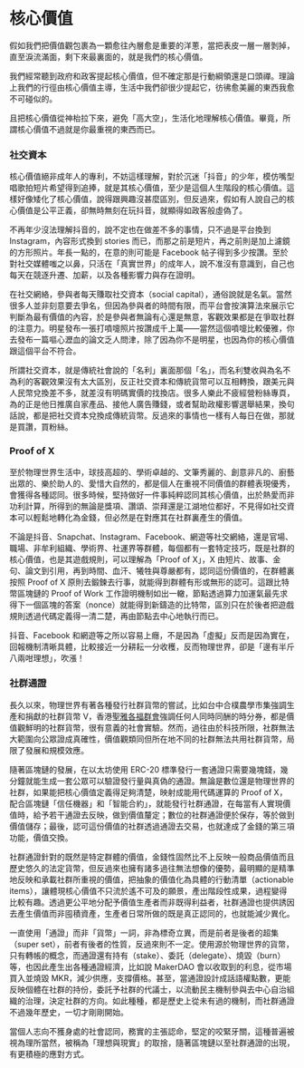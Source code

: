 # 核心價值

假如我們把價值觀包裹為一顆愈往內層愈是重要的洋蔥，當把表皮一層一層剝掉，直至淚流滿面，剩下來最裏面的，就是我們的核心價值。

‌我們經常聽到政府和政客提起核心價值，但不確定那是行動綱領還是口頭禪。理論上我們的行徑由核心價值主導，生活中我們卻很少提起它，彷彿愈美麗的東西我愈不可碰似的。

‌且把核心價值從神枱拉下來，避免「高大空」，生活化地理解核心價值。畢竟，所謂核心價值不過就是你最重視的東西而已。

### ‌社交資本

核心價值絕非成年人的專利，不妨這樣理解，對於沉迷「抖音」的少年，模仿嘴型唱歌拍短片希望得到追捧，就是其核心價值，至少是這個人生階段的核心價值。這樣好像矮化了核心價值，說得跟興趣沒甚麼區別，但反過來，假如有人說自己的核心價值是公平正義，卻無時無刻在玩抖音，就顯得如政客般虛偽了。

‌不再年少沒法理解抖音的，說不定也在做差不多的事情，只不過是平台換到 Instagram，內容形式換到 stories 而已，而那之前是短片，再之前則是加上濾鏡的方形照片。年長一點的，在意的則可能是 Facebook 帖子得到多少按讚。至於對社交媒體嗤之以鼻，只活在「真實世界」的成年人，說不准沒有意識到，自己也每天在競逐升遷、加薪，以及各種影響力與存在證明。

在社交網絡，參與者每天賺取社交資本（social capital），通俗說就是名氣。當然很多人並非刻意要去爭名，但因為參與者的時間有限，而平台會按演算法來展示它判斷為最有價值的內容，於是參與者無論有心還是無意，客觀效果都是在爭取社群的注意力。明星發布一張打噴嚏照片按讚成千上萬——當然這個噴嚏比較優雅，你去發布一篇嘔心瀝血的論文乏人問津，除了因為你不是明星，也因為你的核心價值跟這個平台不符合。

所謂社交資本，就是傳統社會說的「名利」裏面那個「名」，而名利雙收與為名不為利的客觀效果沒有太大區別，反正社交資本和傳統貨幣可以互相轉換，跟美元與人民幣兌換差不多，就差沒有明碼實價的找換店。很多人樂此不疲經營粉絲專頁，為的正是他日推廣自家產品、接他人廣告賺錢，或者幫助政權影響選舉結果，換句話說，都是把社交資本兌換成傳統貨幣。反過來的事情也一樣有人每日在做，那就是買讚，買粉絲。

### ‌Proof of X

‌至於物理世界生活中，球技高超的、學術卓越的、文筆秀麗的、創意非凡的、廚藝出眾的、樂於助人的、愛惜大自然的，都是個人在重視不同價值的群體表現優秀，會獲得各種認同。很多時候，堅持做好一件事純粹認同其核心價值，出於熱愛而非功利計算，所得到的無論是獎項、讚頌、崇拜還是江湖地位都好，不見得如社交資本可以輕鬆地轉化為金錢，但必然是在對應其在社群裏產生的價值。

‌不論是抖音、Snapchat、Instagram、Facebook、網遊等社交網絡，還是官場、職場、非牟利組織、學術界、社運界等群體，每個都有一套特定技巧，既是社群的核心價值，也是其遊戲規則，可以理解為「Proof of X」，X 由短片、故事、金句、論文到引用，再到時間、血汗、犧牲與尊嚴都有，認同這份價值的，在群體裏按照 Proof of X 原則去鍛鍊去行事，就能得到群體有形或無形的認可。這跟比特幣區塊鏈的 Proof of Work 工作證明機制如出一轍，節點透過算力加運氣最先求得下一個區塊的答案（nonce）就能得到新鑄造的比特幣，區別只在於後者把遊戲規則透過代碼定義得一清二楚，再由節點去中心地執行而已。

‌抖音、Facebook 和網遊等之所以容易上癮，不是因為「虛擬」反而是因為實在，回報機制清晰具體，比較接近一分耕耘一分收穫，反而物理世界，卻是「邊有半斤八兩咁理想」，吹漲！

### ‌社群通證

‌長久以來，物理世界有著各種發行社群貨幣的嘗試，比如台中合樸農學市集強調生產和捐獻的社群貨幣 V，香港[聖雅各福群會](https://www.sjs.org.hk/tc/front/front.php)強調任何人同時同酬的時分券，都是價值觀鮮明的社群貨幣，很有意義的社會實驗。然而，過往由於科技所限，社群無法大範圍向公眾證成真確性，價值觀類同但所在地不同的社群無法共用社群貨幣，局限了發展和規模效應。

‌隨著區塊鏈的發展，在以太坊使用 ERC-20 標準發行一套通證只需要幾塊錢，幾分鐘就能生成一套公眾可以驗證發行量與真偽的通證。無論是數位還是物理世界的社群，如果能把核心價值定義得足夠清楚，映射成能用代碼運算的 Proof of X，配合區塊鏈「信任機器」和「智能合約」，就能發行社群通證，在每當有人實現價值時，給予若干通證去反映，做到價值釐定；數位的社群通證便於保存，等於做到價值儲存；最後，認可這份價值的社群透過通證去交易，也就達成了金錢的第三項功能，價值交換。

‌社群通證針對的既然是特定群體的價值，金錢性固然比不上反映一般商品價值而且歷史悠久的法定貨幣，但反過來也擁有諸多過往無法想像的優勢，最明顯的是精準地反映和承載社群所重視的價值，把抽象的價值化為具體的行動清單（actionable items），讓體現核心價值不只流於遙不可及的願景，產出階段性成果，過程變得比較有趣。透過更公平地分配予價值生產者而非既得利益者，社群通證也提供誘因去產生價值而非囤積資產，生產者日常所做的既是真正認同的，也就能減少異化。

‌一直使用「通證」而非「貨幣」一詞，非為標奇立異，而是前者是後者的超集（super set），前者有後者的性質，反過來則不一定。使用源於物理世界的貨幣，只有轉帳的概念，而通證還有持有（stake）、委託（delegate）、燒毀（burn）等，也因此產生出各種通證經濟，比如說 MakerDAO 會以收取到的利息，從市場買入並燒毀 MKR，減少供應，支撐價格。甚至，當通證設計成話語權點數，更能反映個體在社群的持份，委託予社群的代議士，以流動民主機制參與去中心自治組織的治理，決定社群的方向。如此種種，都是歷史上從未有過的機制，而社群通證不過幾年歷史，一切才剛剛開始。

‌當個人志向不獲身處的社會認同，務實的主張認命，堅定的咬緊牙關，這種普遍被視為理所當然，被稱為「理想與現實」的取捨，隨著區塊鏈以至社群通證的出現，有更積極的應對方式。


